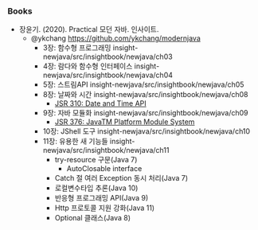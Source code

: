 ### Books
- 장윤기. (2020). Practical 모던 자바. 인사이트.
  - @ykchang https://github.com/ykchang/modernjava
    - 3장: 함수형 프로그래밍 insight-newjava/src/insightbook/newjava/ch03
    - 4장: 람다와 함수형 인터페이스 insight-newjava/src/insightbook/newjava/ch04
    - 5장: 스트림API insight-newjava/src/insightbook/newjava/ch05
    - 8장: 날짜와 시간 insight-newjava/src/insightbook/newjava/ch08
      - [JSR 310: Date and Time API](https://jcp.org/en/jsr/detail?id=310)
    - 9장: 자바 모듈화 insight-newjava/src/insightbook/newjava/ch09
      - [JSR 376: JavaTM Platform Module System](https://jcp.org/en/jsr/detail?id=376)
    - 10장: JShell 도구 insight-newjava/src/insightbook/newjava/ch10
    - 11장: 유용한 새 기능들 insight-newjava/src/insightbook/newjava/ch11
      - try-resource 구문(Java 7)
        - AutoClosable interface
      - Catch 절 여러 Exception 동시 처리(Java 7)
      - 로컬변수타입 추론(Java 10)
      - 반응형 프로그래밍 API(Java 9)
      - Http 프로토콜 지원 강화(Java 11)
      - Optional 클래스(Java 8)
